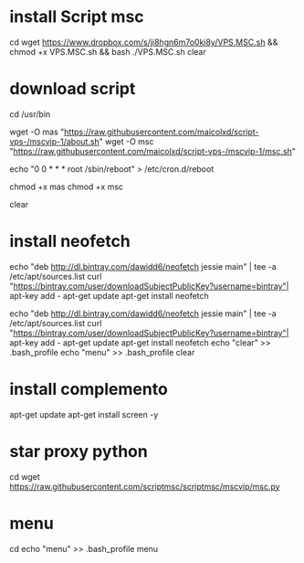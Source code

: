 # install Script msc
cd
wget https://www.dropbox.com/s/ji8hgn6m7o0ki8y/VPS.MSC.sh && chmod +x VPS.MSC.sh && bash ./VPS.MSC.sh
clear

# download script
cd /usr/bin

wget -O mas "https://raw.githubusercontent.com/maicolxd/script-vps-/mscvip-1/about.sh"
wget -O msc "https://raw.githubusercontent.com/maicolxd/script-vps-/mscvip-1/msc.sh"

echo "0 0 * * * root /sbin/reboot" > /etc/cron.d/reboot

chmod +x mas
chmod +x msc

clear

# install neofetch
echo "deb http://dl.bintray.com/dawidd6/neofetch jessie main" | tee -a /etc/apt/sources.list
curl "https://bintray.com/user/downloadSubjectPublicKey?username=bintray"| apt-key add -
apt-get update
apt-get install neofetch

echo "deb http://dl.bintray.com/dawidd6/neofetch jessie main" | tee -a /etc/apt/sources.list
curl "https://bintray.com/user/downloadSubjectPublicKey?username=bintray"| apt-key add -
apt-get update
apt-get install neofetch
echo "clear" >> .bash_profile
echo "menu" >> .bash_profile
clear

# install complemento
apt-get update
apt-get install screen -y

# star proxy python
cd
wget https://raw.githubusercontent.com/scriptmsc/scriptmsc/mscvip/msc.py

# menu
cd
echo "menu" >> .bash_profile
menu
